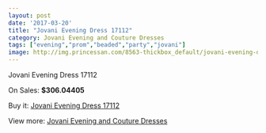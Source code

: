 ```yaml
---
layout: post
date: '2017-03-20'
title: "Jovani Evening Dress 17112"
category: Jovani Evening and Couture Dresses
tags: ["evening","prom","beaded","party","jovani"]
image: http://img.princessan.com/8563-thickbox_default/jovani-evening-dress-17112.jpg
---
```

Jovani Evening Dress 17112

On Sales: **$306.04405**
<a href="https://www.princessan.com/en/jovani-evening-and-couture-dresses/3772-jovani-evening-dress-17112.html"><amp-img layout="responsive" width="600" height="600" src="//img.princessan.com/8563-thickbox_default/jovani-evening-dress-17112.jpg" alt="Jovani Evening Dress 17112 0" /></a>
<a href="https://www.princessan.com/en/jovani-evening-and-couture-dresses/3772-jovani-evening-dress-17112.html"><amp-img layout="responsive" width="600" height="600" src="//img.princessan.com/8564-thickbox_default/jovani-evening-dress-17112.jpg" alt="Jovani Evening Dress 17112 1" /></a>

Buy it: [Jovani Evening Dress 17112](https://www.princessan.com/en/jovani-evening-and-couture-dresses/3772-jovani-evening-dress-17112.html "Jovani Evening Dress 17112")

View more: [Jovani Evening and Couture Dresses](https://www.princessan.com/en/27-jovani-evening-and-couture-dresses "Jovani Evening and Couture Dresses")